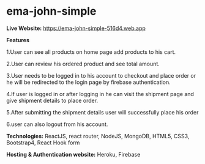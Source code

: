 # ema-john-simple
**Live Website:** https://ema-john-simple-516d4.web.app

**Features**

   1.User can see all products on home page add products to his cart.

   2.User can review his ordered product and see total amount.

   3.User needs to be logged in to his account to checkout and place order or he will be redirected to the login page by firebase authentication.

   4.If user is logged in or after logging in he can visit the shipment page and give shipment details to place order.

   5.After submitting the shipment details user will successfully place his order

   6.user can also logout from his account.

**Technologies:** ReactJS, react router, NodeJS, MongoDB, HTML5, CSS3, Bootstrap4, React Hook form

**Hosting & Authentication website:** Heroku, Firebase
